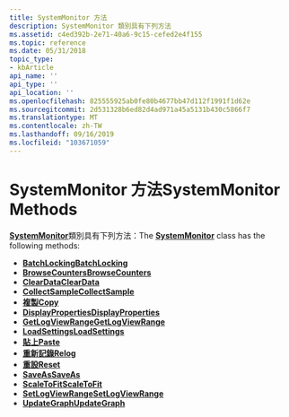 ```yaml
---
title: SystemMonitor 方法
description: SystemMonitor 類別具有下列方法
ms.assetid: c4ed392b-2e71-40a6-9c15-cefed2e4f155
ms.topic: reference
ms.date: 05/31/2018
topic_type:
- kbArticle
api_name: ''
api_type: ''
api_location: ''
ms.openlocfilehash: 825555925ab0fe80b4677bb47d112f1991f1d62e
ms.sourcegitcommit: 2d531328b6ed82d4ad971a45a5131b430c5866f7
ms.translationtype: MT
ms.contentlocale: zh-TW
ms.lasthandoff: 09/16/2019
ms.locfileid: "103671059"
---
```

# <a name="systemmonitor-methods"></a><span data-ttu-id="1f24a-103">SystemMonitor 方法</span><span class="sxs-lookup"><span data-stu-id="1f24a-103">SystemMonitor Methods</span></span>

<span data-ttu-id="1f24a-104">[**SystemMonitor**](systemmonitor.md)類別具有下列方法：</span><span class="sxs-lookup"><span data-stu-id="1f24a-104">The [**SystemMonitor**](systemmonitor.md) class has the following methods:</span></span>

-   [<span data-ttu-id="1f24a-105">**BatchLocking**</span><span class="sxs-lookup"><span data-stu-id="1f24a-105">**BatchLocking**</span></span>](systemmonitor-batchinglock.md)
-   [<span data-ttu-id="1f24a-106">**BrowseCounters**</span><span class="sxs-lookup"><span data-stu-id="1f24a-106">**BrowseCounters**</span></span>](systemmonitor-browsecounters.md)
-   [<span data-ttu-id="1f24a-107">**ClearData**</span><span class="sxs-lookup"><span data-stu-id="1f24a-107">**ClearData**</span></span>](systemmonitor-cleardata.md)
-   [<span data-ttu-id="1f24a-108">**CollectSample**</span><span class="sxs-lookup"><span data-stu-id="1f24a-108">**CollectSample**</span></span>](systemmonitor-collectsample.md)
-   [<span data-ttu-id="1f24a-109">**複製**</span><span class="sxs-lookup"><span data-stu-id="1f24a-109">**Copy**</span></span>](systemmonitor-copy.md)
-   [<span data-ttu-id="1f24a-110">**DisplayProperties**</span><span class="sxs-lookup"><span data-stu-id="1f24a-110">**DisplayProperties**</span></span>](systemmonitor-displayproperties.md)
-   [<span data-ttu-id="1f24a-111">**GetLogViewRange**</span><span class="sxs-lookup"><span data-stu-id="1f24a-111">**GetLogViewRange**</span></span>](systemmonitor-getlogviewrange.md)
-   [<span data-ttu-id="1f24a-112">**LoadSettings**</span><span class="sxs-lookup"><span data-stu-id="1f24a-112">**LoadSettings**</span></span>](systemmonitor-loadsettings.md)
-   [<span data-ttu-id="1f24a-113">**貼上**</span><span class="sxs-lookup"><span data-stu-id="1f24a-113">**Paste**</span></span>](systemmonitor-paste.md)
-   [<span data-ttu-id="1f24a-114">**重新記錄**</span><span class="sxs-lookup"><span data-stu-id="1f24a-114">**Relog**</span></span>](systemmonitor-relog.md)
-   [<span data-ttu-id="1f24a-115">**重設**</span><span class="sxs-lookup"><span data-stu-id="1f24a-115">**Reset**</span></span>](systemmonitor-reset.md)
-   [<span data-ttu-id="1f24a-116">**SaveAs**</span><span class="sxs-lookup"><span data-stu-id="1f24a-116">**SaveAs**</span></span>](systemmonitor-saveas.md)
-   [<span data-ttu-id="1f24a-117">**ScaleToFit**</span><span class="sxs-lookup"><span data-stu-id="1f24a-117">**ScaleToFit**</span></span>](systemmonitor-scaletofit.md)
-   [<span data-ttu-id="1f24a-118">**SetLogViewRange**</span><span class="sxs-lookup"><span data-stu-id="1f24a-118">**SetLogViewRange**</span></span>](systemmonitor-setlogviewrange.md)
-   [<span data-ttu-id="1f24a-119">**UpdateGraph**</span><span class="sxs-lookup"><span data-stu-id="1f24a-119">**UpdateGraph**</span></span>](systemmonitor-updategraph.md)

 

 




